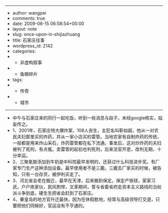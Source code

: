 - ---
- author: wangpei
- comments: true
- date: 2009-06-15 06:58:54+00:00
- layout: note
- slug: once-upon-in-shijiazhuang
- title: 石家庄往事
- wordpress_id: 2142
- categories:
- - 非虚构叙事
- - 鱼眼碎片
- tags:
- - 传奇
- - 城市
- ---
- 中午与石家庄来的同行一起吃饭，听到一些消息与段子，未经google核实，姑妄传之。
- 1、2001年，石家庄特大爆炸案，108人丧生，主犯名叫靳如超，他从一对农民夫妇那里买的炸药，并从一家小店买的雷管。当地农家有自制炸药的传统，一般都是用来炸山采石，炸药雷管都在私下流通。事发后，这对炒炸药的夫妇被判了死刑，有点冤。卖雷管的起初也判死刑，后来法官开恩，改判无期，十分幸运。
- 2、三聚氰胺添加到牛奶是中科院最早发明的，还获过什么科技进步奖。有厂家专门生产这种添加设备。最早使用者不是三鹿。三鹿去厂家买的时候，被告知，只有一台存货，被伊利买走了。
- 3、河北省会老在搬迁，最早在天津，后来搬到保定。保定产铁球，家家习武，户户练家伙，民风剽悍，文革期间，誓与省委省府走资本主义路线的当权派斗争到底，硬生生把省会赶到了石家庄。
- 4、秦皇岛的地方官升迁最快，因为在休假胜地，经常与高级领导打交道，只要把他们伺候好，官运没有不亨通的。
